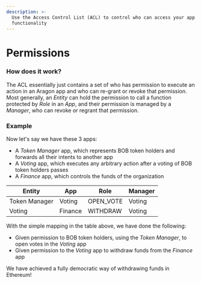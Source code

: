 ```yaml
---
description: >-
  Use the Access Control List (ACL) to control who can access your app's
  functionality
---
```


# Permissions

### How does it work?

The ACL essentially just contains a set of who has permission to execute an action in an Aragon app and who can re-grant or revoke that permission. Most generally, an _Entity_ can hold the permission to call a function protected by _Role_ in an _App_, and their permission is managed by a _Manager_, who can revoke or regrant that permission.

### Example <a href="#example" id="example"></a>

Now let's say we have these 3 apps:

* A _Token Manager_ app, which represents BOB token holders and forwards all their intents to another app
* A _Voting_ app, which executes any arbitrary action after a voting of BOB token holders passes
* A _Finance_ app, which controls the funds of the organization

| Entity        | App     | Role       | Manager |
| ------------- | ------- | ---------- | ------- |
| Token Manager | Voting  | OPEN\_VOTE | Voting  |
| Voting        | Finance | WITHDRAW   | Voting  |

With the simple mapping in the table above, we have done the following:

* Given permission to BOB token holders, using the _Token Manager_, to open votes in the _Voting_ app
* Given permission to the _Voting_ app to withdraw funds from the _Finance_ app

We have achieved a fully democratic way of withdrawing funds in Ethereum!
